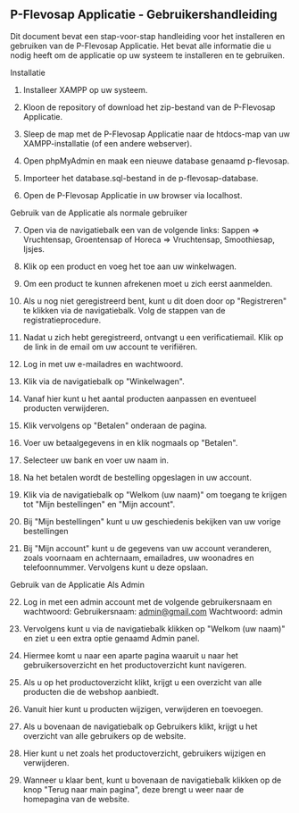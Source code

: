 ## P-Flevosap Applicatie - Gebruikershandleiding
Dit document bevat een stap-voor-stap handleiding voor het installeren en gebruiken van de P-Flevosap Applicatie. Het bevat alle informatie die u nodig heeft om de applicatie op uw systeem te installeren en te gebruiken.

Installatie
1.    Installeer XAMPP op uw systeem.

2.    Kloon de repository of download het zip-bestand van de P-Flevosap Applicatie.

3.    Sleep de map met de P-Flevosap Applicatie naar de htdocs-map van uw XAMPP-installatie (of een andere webserver).

4.    Open phpMyAdmin en maak een nieuwe database genaamd p-flevosap.

5.    Importeer het database.sql-bestand in de p-flevosap-database.

6.    Open de P-Flevosap Applicatie in uw browser via localhost.



Gebruik van de Applicatie als normale gebruiker

7.    Open via de navigatiebalk een van de volgende links: Sappen => Vruchtensap, Groentensap of Horeca => Vruchtensap, Smoothiesap, Ijsjes.

8.    Klik op een product en voeg het toe aan uw winkelwagen.

9.    Om een product te kunnen afrekenen moet u zich eerst aanmelden.

10.    Als u nog niet geregistreerd bent, kunt u dit doen door op "Registreren" te klikken via de navigatiebalk. Volg de stappen van de registratieprocedure.

11.    Nadat u zich hebt geregistreerd, ontvangt u een verificatiemail. Klik op de link in de email om uw account te verifiëren.

12.    Log in met uw e-mailadres en wachtwoord.

13.    Klik via de navigatiebalk op "Winkelwagen".

14.    Vanaf hier kunt u het aantal producten aanpassen en eventueel producten verwijderen.

15.    Klik vervolgens op "Betalen" onderaan de pagina.

16.    Voer uw betaalgegevens in en klik nogmaals op "Betalen".

17.    Selecteer uw bank en voer uw naam in.

18.    Na het betalen wordt de bestelling opgeslagen in uw account.

19.    Klik via de navigatiebalk op "Welkom (uw naam)" om toegang te krijgen tot "Mijn bestellingen" en "Mijn account".

20.    Bij "Mijn bestellingen" kunt u uw geschiedenis bekijken van uw vorige bestellingen

21. Bij "Mijn account" kunt u de gegevens van uw account veranderen, zoals voornaam en achternaam, emailadres, uw woonadres en telefoonnummer. Vervolgens kunt u deze opslaan.


Gebruik van de Applicatie Als Admin

22. Log in met een admin account met de volgende gebruikersnaam en wachtwoord:
    Gebruikersnaam: admin@gmail.com
    Wachtwoord: admin

22. Vervolgens kunt u via de navigatiebalk klikken op "Welkom (uw naam)" en ziet u een extra optie genaamd Admin panel.

23. Hiermee komt u naar een aparte pagina waaruit u naar het gebruikersoverzicht en het productoverzicht kunt navigeren.

24. Als u op het productoverzicht klikt, krijgt u een overzicht van alle producten die de webshop aanbiedt.

25. Vanuit hier kunt u producten wijzigen, verwijderen en toevoegen.

26. Als u bovenaan de navigatiebalk op Gebruikers klikt, krijgt u het overzicht van alle gebruikers op de website.

27. Hier kunt u net zoals het productoverzicht, gebruikers wijzigen en verwijderen.

28. Wanneer u klaar bent, kunt u bovenaan de navigatiebalk klikken op de knop "Terug naar main pagina", deze brengt u weer naar de homepagina van de website.